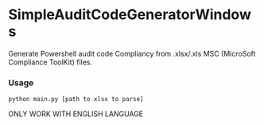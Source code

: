 # SimpleAuditCodeGeneratorWindows


Generate Powershell audit code Compliancy from .xlsx/.xls MSC (MicroSoft Compliance ToolKit) files.

### Usage

```
python main.py [path to xlsx to parse]
```


ONLY WORK WITH ENGLISH LANGUAGE 
